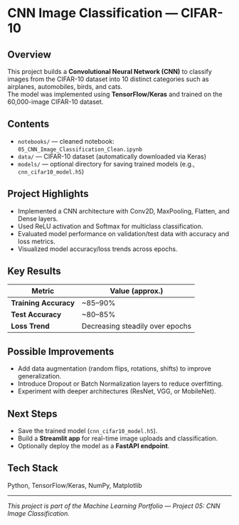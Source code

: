 # CNN Image Classification — CIFAR-10

## Overview
This project builds a **Convolutional Neural Network (CNN)** to classify images from the CIFAR-10 dataset into 10 distinct categories such as airplanes, automobiles, birds, and cats.  
The model was implemented using **TensorFlow/Keras** and trained on the 60,000-image CIFAR-10 dataset.

## Contents
- `notebooks/` — cleaned notebook: `05_CNN_Image_Classification_Clean.ipynb`
- `data/` — CIFAR-10 dataset (automatically downloaded via Keras)
- `models/` — optional directory for saving trained models (e.g., `cnn_cifar10_model.h5`)

## Project Highlights
- Implemented a CNN architecture with Conv2D, MaxPooling, Flatten, and Dense layers.
- Used ReLU activation and Softmax for multiclass classification.
- Evaluated model performance on validation/test data with accuracy and loss metrics.
- Visualized model accuracy/loss trends across epochs.

## Key Results
| Metric | Value (approx.) |
|---------|-----------------|
| **Training Accuracy** | ~85–90% |
| **Test Accuracy** | ~80–85% |
| **Loss Trend** | Decreasing steadily over epochs |

## Possible Improvements
- Add data augmentation (random flips, rotations, shifts) to improve generalization.
- Introduce Dropout or Batch Normalization layers to reduce overfitting.
- Experiment with deeper architectures (ResNet, VGG, or MobileNet).

## Next Steps
- Save the trained model (`cnn_cifar10_model.h5`).
- Build a **Streamlit app** for real-time image uploads and classification.
- Optionally deploy the model as a **FastAPI endpoint**.

## Tech Stack
Python, TensorFlow/Keras, NumPy, Matplotlib

---
_This project is part of the Machine Learning Portfolio — Project 05: CNN Image Classification._
